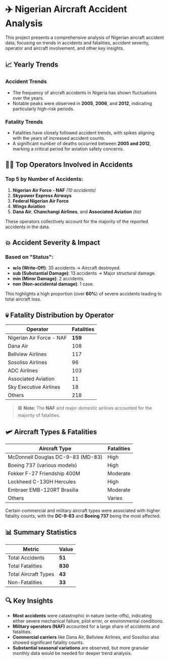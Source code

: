 # ✈️ Nigerian Aircraft Accident Analysis

This project presents a comprehensive analysis of Nigerian aircraft accident data, focusing on trends in accidents and fatalities, accident severity, operator and aircraft involvement, and other key insights.

## 📈 Yearly Trends

### Accident Trends
- The frequency of aircraft accidents in Nigeria has shown fluctuations over the years.
- Notable peaks were observed in **2005**, **2006**, and **2012**, indicating particularly high-risk periods.

### Fatality Trends
- Fatalities have closely followed accident trends, with spikes aligning with the years of increased accident counts.
- A significant number of deaths occurred between **2005 and 2012**, marking a critical period for aviation safety concerns.

## 🧍‍♂️ Top Operators Involved in Accidents

### Top 5 by Number of Accidents:
1. **Nigerian Air Force - NAF** *(10 accidents)*
2. **Skypower Express Airways**
3. **Federal Nigerian Air Force**
4. **Wings Aviation**
5. **Dana Air**, **Chanchangi Airlines**, and **Associated Aviation** *(tie)*

These operators collectively account for the majority of the reported accidents in the data.

## 💥 Accident Severity & Impact

### Based on "Status":
- **w/o (Write-Off)**: 35 accidents → Aircraft destroyed.
- **sub (Substantial Damage)**: 13 accidents → Major structural damage.
- **min (Minor Damage)**: 2 accidents.
- **non (Non-accidental damage)**: 1 case.

This highlights a high proportion (over **60%**) of severe accidents leading to total aircraft loss.

## 💀 Fatality Distribution by Operator

| Operator                     | Fatalities |
|-----------------------------|------------|
| Nigerian Air Force - NAF    | **159**    |
| Dana Air                    | 108        |
| Bellview Airlines           | 117        |
| Sosoliso Airlines           | 96         |
| ADC Airlines                | 103        |
| Associated Aviation         | 11         |
| Sky Executive Airlines      | 18         |
| Others                      | 218        |

> 🟥 **Note:** The **NAF** and major domestic airlines accounted for the majority of fatalities.

## 🛩️ Aircraft Types & Fatalities

| Aircraft Type                          | Fatalities |
|----------------------------------------|------------|
| McDonnell Douglas DC-9-83 (MD-83)      | High       |
| Boeing 737 (various models)            | High       |
| Fokker F-27 Friendship 400M            | Moderate   |
| Lockheed C-130H Hercules               | High       |
| Embraer EMB-120RT Brasilia             | Moderate   |
| Others                                 | Varies     |

Certain commercial and military aircraft types were associated with higher fatality counts, with the **DC-9-83** and **Boeing 737** being the most affected.

## 📊 Summary Statistics

| Metric               | Value       |
|----------------------|-------------|
| Total Accidents      | **51**      |
| Total Fatalities     | **830**     |
| Total Aircraft Types | **43**      |
| Non-Fatalities       | **33**      |

## 🔍 Key Insights

- **Most accidents** were catastrophic in nature (write-offs), indicating either severe mechanical failure, pilot error, or environmental conditions.
- **Military operators (NAF)** accounted for a large share of accidents and fatalities.
- **Commercial carriers** like Dana Air, Bellview Airlines, and Sosoliso also showed significant fatality counts.
- **Substantial seasonal variations** are observed, but more granular monthly data would be needed for deeper trend analysis.
